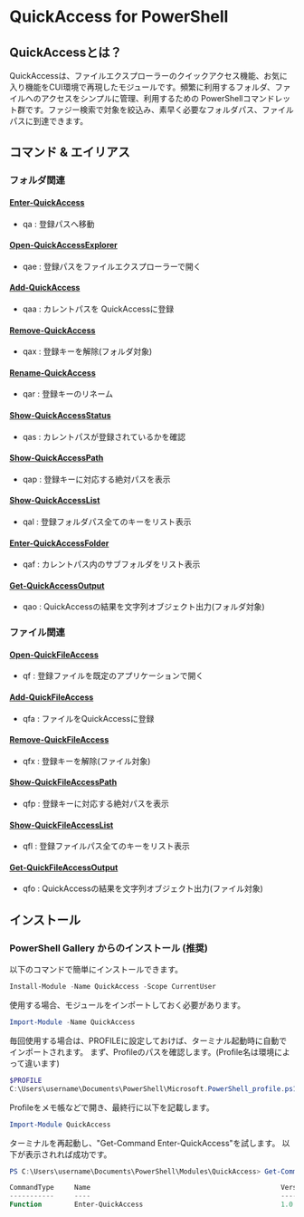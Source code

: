 # QuickAccess for PowerShell

## QuickAccessとは？
QuickAccessは、ファイルエクスプローラーのクイックアクセス機能、お気に入り機能をCUI環境で再現したモジュールです。頻繁に利用するフォルダ、ファイルへのアクセスをシンプルに管理、利用するための PowerShellコマンドレット群です。ファジー検索で対象を絞込み、素早く必要なフォルダパス、ファイルパスに到達できます。

## コマンド & エイリアス 
### フォルダ関連
#### [Enter-QuickAccess](https://github.com/June-10-cloudy/QuickAccess/blob/master/docs/ja-JP/Enter-QuickAccess.md)
- qa : 登録パスへ移動 
#### [Open-QuickAccessExplorer](https://github.com/June-10-cloudy/QuickAccess/blob/master/docs/ja-JP/Open-QuickAccessExplorer.md)
- qae : 登録パスをファイルエクスプローラーで開く
#### [Add-QuickAccess](https://github.com/June-10-cloudy/QuickAccess/blob/master/docs/ja-JP/Add-QuickAccess.md)
- qaa : カレントパスを QuickAccessに登録
#### [Remove-QuickAccess](https://github.com/June-10-cloudy/QuickAccess/blob/master/docs/ja-JP/Remove-QuickAccess.md)
- qax : 登録キーを解除(フォルダ対象)
#### [Rename-QuickAccess](https://github.com/June-10-cloudy/QuickAccess/blob/master/docs/ja-JP/Rename-QuickAccess.md)
- qar : 登録キーのリネーム
#### [Show-QuickAccessStatus](https://github.com/June-10-cloudy/QuickAccess/blob/master/docs/ja-JP/Show-QuickAccessStatus.md)
- qas : カレントパスが登録されているかを確認
#### [Show-QuickAccessPath](https://github.com/June-10-cloudy/QuickAccess/blob/master/docs/ja-JP/Show-QuickAccessPath.md)
- qap : 登録キーに対応する絶対パスを表示
#### [Show-QuickAccessList](https://github.com/June-10-cloudy/QuickAccess/blob/master/docs/ja-JP/Show-QuickAccessList.md)
- qal : 登録フォルダパス全てのキーをリスト表示
#### [Enter-QuickAccessFolder](https://github.com/June-10-cloudy/QuickAccess/blob/master/docs/ja-JP/Enter-QuickAccessFolder.md)
- qaf : カレントパス内のサブフォルダをリスト表示
#### [Get-QuickAccessOutput](https://github.com/June-10-cloudy/QuickAccess/blob/master/docs/ja-JP/Get-QuickAccessOutput.md)
- qao : QuickAccessの結果を文字列オブジェクト出力(フォルダ対象)
### ファイル関連
#### [Open-QuickFileAccess](https://github.com/June-10-cloudy/QuickAccess/blob/master/docs/ja-JP/Open-QuickFileAccess.md)
- qf : 登録ファイルを既定のアプリケーションで開く
#### [Add-QuickFileAccess](https://github.com/June-10-cloudy/QuickAccess/blob/master/docs/ja-JP/Add-QuickFileAccess.md)
- qfa : ファイルをQuickAccessに登録
#### [Remove-QuickFileAccess](https://github.com/June-10-cloudy/QuickAccess/blob/master/docs/ja-JP/Remove-QuickFileAccess.md)
- qfx : 登録キーを解除(ファイル対象)
#### [Show-QuickFileAccessPath](https://github.com/June-10-cloudy/QuickAccess/blob/master/docs/ja-JP/Show-QuickFileAccessPath.md)
- qfp : 登録キーに対応する絶対パスを表示
#### [Show-QuickFileAccessList](https://github.com/June-10-cloudy/QuickAccess/blob/master/docs/ja-JP/Show-QuickFileAccessList.md)
- qfl : 登録ファイルパス全てのキーをリスト表示
#### [Get-QuickFileAccessOutput](https://github.com/June-10-cloudy/QuickAccess/blob/master/docs/ja-JP/Get-QuickFileAccessOutput.md)
- qfo : QuickAccessの結果を文字列オブジェクト出力(ファイル対象)

## インストール

### PowerShell Gallery からのインストール (推奨)

以下のコマンドで簡単にインストールできます。

```powershell
Install-Module -Name QuickAccess -Scope CurrentUser
```

使用する場合、モジュールをインポートしておく必要があります。

```powershell
Import-Module -Name QuickAccess
```

毎回使用する場合は、PROFILEに設定しておけば、ターミナル起動時に自動でインポートされます。
まず、Profileのパスを確認します。(Profile名は環境によって違います)

```powershell
$PROFILE
C:\Users\username\Documents\PowerShell\Microsoft.PowerShell_profile.ps1
```
Profileをメモ帳などで開き、最終行に以下を記載します。

```powershell
Import-Module QuickAccess
```

ターミナルを再起動し、"Get-Command Enter-QuickAccess"を試します。
以下が表示されれば成功です。

```powershell
PS C:\Users\username\Documents\PowerShell\Modules\QuickAccess> Get-Command Enter-QuickAccess

CommandType     Name                                               Version    Source
-----------     ----                                               -------    ------
Function        Enter-QuickAccess                                  1.0.0      QuickAccess
```

